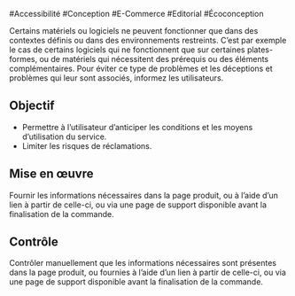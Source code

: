 
#Accessibilité #Conception #E-Commerce #Editorial #Écoconception

Certains matériels ou logiciels ne peuvent fonctionner que dans des contextes définis ou dans des environnements restreints. C’est par exemple le cas de certains logiciels qui ne fonctionnent que sur certaines plates-formes, ou de matériels qui nécessitent des prérequis ou des éléments complémentaires. Pour éviter ce type de problèmes et les déceptions et problèmes qui leur sont associés, informez les utilisateurs.


## Objectif

* Permettre à l’utilisateur d’anticiper les conditions et les moyens d’utilisation du service.
* Limiter les risques de réclamations.

## Mise en œuvre

Fournir les informations nécessaires dans la page produit, ou à l’aide d’un lien à partir de celle-ci, ou via une page de support disponible avant la finalisation de la commande.

## Contrôle

Contrôler manuellement que les informations nécessaires sont présentes dans la page produit, ou fournies à l’aide d’un lien à partir de celle-ci, ou via une page de support disponible avant la finalisation de la commande.

